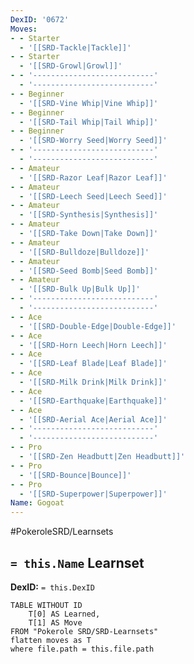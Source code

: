 ```yaml
---
DexID: '0672'
Moves:
- - Starter
  - '[[SRD-Tackle|Tackle]]'
- - Starter
  - '[[SRD-Growl|Growl]]'
- - '---------------------------'
  - '---------------------------'
- - Beginner
  - '[[SRD-Vine Whip|Vine Whip]]'
- - Beginner
  - '[[SRD-Tail Whip|Tail Whip]]'
- - Beginner
  - '[[SRD-Worry Seed|Worry Seed]]'
- - '---------------------------'
  - '---------------------------'
- - Amateur
  - '[[SRD-Razor Leaf|Razor Leaf]]'
- - Amateur
  - '[[SRD-Leech Seed|Leech Seed]]'
- - Amateur
  - '[[SRD-Synthesis|Synthesis]]'
- - Amateur
  - '[[SRD-Take Down|Take Down]]'
- - Amateur
  - '[[SRD-Bulldoze|Bulldoze]]'
- - Amateur
  - '[[SRD-Seed Bomb|Seed Bomb]]'
- - Amateur
  - '[[SRD-Bulk Up|Bulk Up]]'
- - '---------------------------'
  - '---------------------------'
- - Ace
  - '[[SRD-Double-Edge|Double-Edge]]'
- - Ace
  - '[[SRD-Horn Leech|Horn Leech]]'
- - Ace
  - '[[SRD-Leaf Blade|Leaf Blade]]'
- - Ace
  - '[[SRD-Milk Drink|Milk Drink]]'
- - Ace
  - '[[SRD-Earthquake|Earthquake]]'
- - Ace
  - '[[SRD-Aerial Ace|Aerial Ace]]'
- - '---------------------------'
  - '---------------------------'
- - Pro
  - '[[SRD-Zen Headbutt|Zen Headbutt]]'
- - Pro
  - '[[SRD-Bounce|Bounce]]'
- - Pro
  - '[[SRD-Superpower|Superpower]]'
Name: Gogoat
---
```


#PokeroleSRD/Learnsets

## `= this.Name` Learnset

**DexID:** `= this.DexID`

```dataview
TABLE WITHOUT ID
    T[0] AS Learned,
    T[1] AS Move
FROM "Pokerole SRD/SRD-Learnsets"
flatten moves as T
where file.path = this.file.path
```
